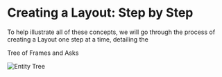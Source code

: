 # Creating a Layout: Step by Step
To help illustrate all of these concepts, we will go through the process of creating a Layout one step at a time, detailing the 

Tree of Frames and Asks

![Entity Tree](https://i.imgur.com/1gwHZZC.png)
